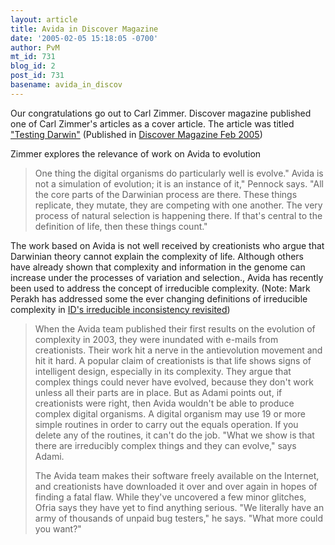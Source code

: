 ```yaml
---
layout: article
title: Avida in Discover Magazine
date: '2005-02-05 15:18:05 -0700'
author: PvM
mt_id: 731
blog_id: 2
post_id: 731
basename: avida_in_discov
---
```

<img src="http://www.discover.com/images/issues/feb-05/feb05-cover-main.jpg" alt="" style="float:left;" />Our congratulations go out to Carl Zimmer. Discover magazine published one of Carl Zimmer's articles as a cover article. The article was titled ["Testing Darwin"](http://www.carlzimmer.com/articles/2005/articles_2005_Avida.html) (Published in [Discover Magazine Feb 2005]([url=http://www.discover.com/issues/feb-05/cover/))

Zimmer explores the relevance of work on Avida to evolution

>  One thing the digital organisms do particularly well is evolve." Avida is not a simulation of evolution; it is an instance of it," Pennock says. "All the core parts of the Darwinian process are there. These things replicate, they mutate, they are competing with one another. The very process of natural selection is happening there. If that's central to the definition of life, then these things count."

The work based on Avida is not well received by creationists who argue that Darwinian theory cannot explain the complexity of life. Although others have already shown that complexity and information in the genome can increase under the processes of variation and selection., Avida has recently been used to address the concept of irreducible complexity. (Note: Mark Perakh has addressed some the ever changing definitions of irreducible complexity in [ID's irreducible inconsistency revisited](http://www.pandasthumb.org/pt-archives/000774.html))

> When the Avida team published their first results on the evolution of complexity in 2003, they were inundated with e-mails from creationists. Their work hit a nerve in the antievolution movement and hit it hard. A popular claim of creationists is that life shows signs of intelligent design, especially in its complexity. They argue that complex things could never have evolved, because they don't work unless all their parts are in place. But as Adami points out, if creationists were right, then Avida wouldn't be able to produce complex digital organisms. A digital organism may use 19 or more simple routines in order to carry out the equals operation. If you delete any of the routines, it can't do the job. "What we show is that there are irreducibly complex things and they can evolve," says Adami.
> 
> The Avida team makes their software freely available on the Internet, and creationists have downloaded it over and over again in hopes of finding a fatal flaw. While they've uncovered a few minor glitches, Ofria says they have yet to find anything serious. "We literally have an army of thousands of unpaid bug testers," he says. "What more could you want?"
